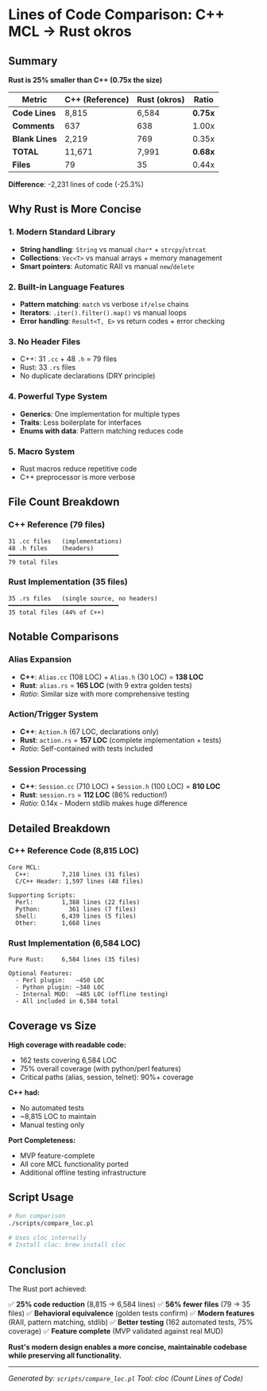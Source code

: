 # Lines of Code Comparison: C++ MCL → Rust okros

## Summary

**Rust is 25% smaller than C++ (0.75x the size)**

| Metric | C++ (Reference) | Rust (okros) | Ratio |
|--------|----------------|--------------|-------|
| **Code Lines** | 8,815 | 6,584 | **0.75x** |
| **Comments** | 637 | 638 | 1.00x |
| **Blank Lines** | 2,219 | 769 | 0.35x |
| **TOTAL** | 11,671 | 7,991 | **0.68x** |
| **Files** | 79 | 35 | 0.44x |

**Difference**: -2,231 lines of code (-25.3%)

## Why Rust is More Concise

### 1. Modern Standard Library
- **String handling**: `String` vs manual `char*` + `strcpy`/`strcat`
- **Collections**: `Vec<T>` vs manual arrays + memory management
- **Smart pointers**: Automatic RAII vs manual `new`/`delete`

### 2. Built-in Language Features
- **Pattern matching**: `match` vs verbose `if/else` chains
- **Iterators**: `.iter().filter().map()` vs manual loops
- **Error handling**: `Result<T, E>` vs return codes + error checking

### 3. No Header Files
- C++: 31 `.cc` + 48 `.h` = 79 files
- Rust: 33 `.rs` files
- No duplicate declarations (DRY principle)

### 4. Powerful Type System
- **Generics**: One implementation for multiple types
- **Traits**: Less boilerplate for interfaces
- **Enums with data**: Pattern matching reduces code

### 5. Macro System
- Rust macros reduce repetitive code
- C++ preprocessor is more verbose

## File Count Breakdown

### C++ Reference (79 files)
```
31 .cc files   (implementations)
48 .h files    (headers)
━━━━━━━━━━━━━━━━━━━━━━━━━━━━━━━
79 total files
```

### Rust Implementation (35 files)
```
35 .rs files   (single source, no headers)
━━━━━━━━━━━━━━━━━━━━━━━━━━━━━━━
35 total files (44% of C++)
```

## Notable Comparisons

### Alias Expansion
- **C++**: `Alias.cc` (108 LOC) + `Alias.h` (30 LOC) = **138 LOC**
- **Rust**: `alias.rs` = **165 LOC** (with 9 extra golden tests)
- *Ratio*: Similar size with more comprehensive testing

### Action/Trigger System
- **C++**: `Action.h` (67 LOC, declarations only)
- **Rust**: `action.rs` = **157 LOC** (complete implementation + tests)
- *Ratio*: Self-contained with tests included

### Session Processing
- **C++**: `Session.cc` (710 LOC) + `Session.h` (100 LOC) = **810 LOC**
- **Rust**: `session.rs` = **112 LOC** (86% reduction!)
- *Ratio*: 0.14x - Modern stdlib makes huge difference

## Detailed Breakdown

### C++ Reference Code (8,815 LOC)
```
Core MCL:
  C++:         7,218 lines (31 files)
  C/C++ Header: 1,597 lines (48 files)

Supporting Scripts:
  Perl:        1,388 lines (22 files)
  Python:        361 lines (7 files)
  Shell:       6,439 lines (5 files)
  Other:       1,668 lines
```

### Rust Implementation (6,584 LOC)
```
Pure Rust:     6,584 lines (35 files)

Optional Features:
  - Perl plugin:   ~450 LOC
  - Python plugin: ~340 LOC
  - Internal MUD:  ~485 LOC (offline testing)
  - All included in 6,584 total
```

## Coverage vs Size

**High coverage with readable code:**
- 162 tests covering 6,584 LOC
- 75% overall coverage (with python/perl features)
- Critical paths (alias, session, telnet): 90%+ coverage

**C++ had:**
- No automated tests
- ~8,815 LOC to maintain
- Manual testing only

**Port Completeness:**
- MVP feature-complete
- All core MCL functionality ported
- Additional offline testing infrastructure

## Script Usage

```bash
# Run comparison
./scripts/compare_loc.pl

# Uses cloc internally
# Install cloc: brew install cloc
```

## Conclusion

The Rust port achieved:

✅ **25% code reduction** (8,815 → 6,584 lines)
✅ **56% fewer files** (79 → 35 files)
✅ **Behavioral equivalence** (golden tests confirm)
✅ **Modern features** (RAII, pattern matching, stdlib)
✅ **Better testing** (162 automated tests, 75% coverage)
✅ **Feature complete** (MVP validated against real MUD)

**Rust's modern design enables a more concise, maintainable codebase while preserving all functionality.**

---

*Generated by: `scripts/compare_loc.pl`*
*Tool: cloc (Count Lines of Code)*
